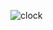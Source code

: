 ![clock](https://github.com/rishininawodi/Digital-Clock/assets/123630889/50d464cd-eabf-47bb-aa0a-f88823928758)
